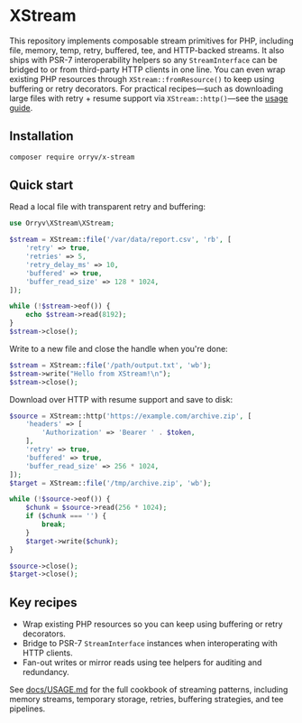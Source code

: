 # XStream

This repository implements composable stream primitives for PHP, including file, memory, temp, retry, buffered, tee, and HTTP-backed streams. It also ships with PSR-7 interoperability helpers so any `StreamInterface` can be bridged to or from third-party HTTP clients in one line. You can even wrap existing PHP resources through `XStream::fromResource()` to keep using buffering or retry decorators. For practical recipes—such as downloading large files with retry + resume support via `XStream::http()`—see the [usage guide](docs/USAGE.md).

## Installation

```bash
composer require orryv/x-stream
```

## Quick start

Read a local file with transparent retry and buffering:

```php
use Orryv\XStream\XStream;

$stream = XStream::file('/var/data/report.csv', 'rb', [
    'retry' => true,
    'retries' => 5,
    'retry_delay_ms' => 10,
    'buffered' => true,
    'buffer_read_size' => 128 * 1024,
]);

while (!$stream->eof()) {
    echo $stream->read(8192);
}
$stream->close();
```

Write to a new file and close the handle when you're done:

```php
$stream = XStream::file('/path/output.txt', 'wb');
$stream->write("Hello from XStream!\n");
$stream->close();
```

Download over HTTP with resume support and save to disk:

```php
$source = XStream::http('https://example.com/archive.zip', [
    'headers' => [
        'Authorization' => 'Bearer ' . $token,
    ],
    'retry' => true,
    'buffered' => true,
    'buffer_read_size' => 256 * 1024,
]);
$target = XStream::file('/tmp/archive.zip', 'wb');

while (!$source->eof()) {
    $chunk = $source->read(256 * 1024);
    if ($chunk === '') {
        break;
    }
    $target->write($chunk);
}

$source->close();
$target->close();
```

## Key recipes

* Wrap existing PHP resources so you can keep using buffering or retry decorators.
* Bridge to PSR-7 `StreamInterface` instances when interoperating with HTTP clients.
* Fan-out writes or mirror reads using tee helpers for auditing and redundancy.

See [docs/USAGE.md](docs/USAGE.md) for the full cookbook of streaming patterns, including memory streams, temporary storage, retries, buffering strategies, and tee pipelines.
